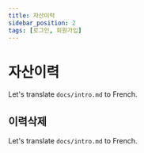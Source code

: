 ```yaml
---
title: 자산이력
sidebar_position: 2
tags: [로그인, 회원가입]
---
```


# 자산이력

Let's translate `docs/intro.md` to French.

## 이력삭제

Let's translate `docs/intro.md` to French.
